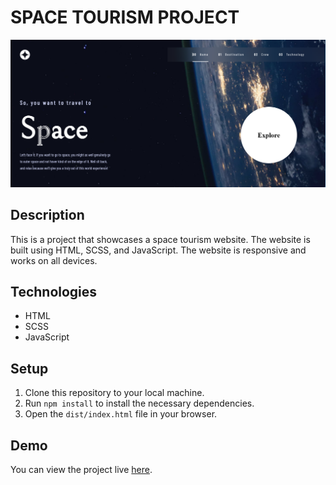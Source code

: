 # SPACE TOURISM PROJECT

![Home Page](./dist/assets/shared/project-home.png)

## Description

This is a project that showcases a space tourism website. The website is built using HTML, SCSS, and JavaScript. The website is responsive and works on all devices.

## Technologies

-   HTML
-   SCSS
-   JavaScript

## Setup

1. Clone this repository to your local machine.
2. Run `npm install` to install the necessary dependencies.
3. Open the `dist/index.html` file in your browser.

## Demo

You can view the project live [here](https://space-tourism0.netlify.app).
